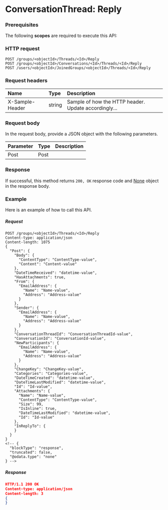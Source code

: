 # ConversationThread: Reply


### Prerequisites
The following **scopes** are required to execute this API: 
### HTTP request
<!-- { "blockType": "ignored" } -->
```http
POST /groups/<objectId>/Threads/<Id>/Reply
POST /groups/<objectId>/Conversations/<Id>/Threads/<Id>/Reply
POST /users/<objectId>/JoinedGroups/<objectId>/Threads/<Id>/Reply

```
### Request headers
| Name       | Type | Description|
|:---------------|:--------|:----------|
| X-Sample-Header  | string  | Sample of how the HTTP header. Update accordingly...|

### Request body
In the request body, provide a JSON object with the following parameters.

| Parameter	   | Type	|Description|
|:---------------|:--------|:----------|
|Post|Post||

### Response
If successful, this method returns `200, OK` response code and [None](../resources/none.md) object in the response body.

### Example
Here is an example of how to call this API.
##### Request
<!-- {
  "blockType": "request",
  "name": "conversationthread_reply"
}-->
```http
POST /groups/<objectId>/Threads/<Id>/Reply
Content-type: application/json
Content-length: 1075
{
  "Post": {
    "Body": {
      "ContentType": "ContentType-value",
      "Content": "Content-value"
    },
    "DateTimeReceived": "datetime-value",
    "HasAttachments": true,
    "From": {
      "EmailAddress": {
        "Name": "Name-value",
        "Address": "Address-value"
      }
    },
    "Sender": {
      "EmailAddress": {
        "Name": "Name-value",
        "Address": "Address-value"
      }
    },
    "ConversationThreadId": "ConversationThreadId-value",
    "ConversationId": "ConversationId-value",
    "NewParticipants": {
      "EmailAddress": {
        "Name": "Name-value",
        "Address": "Address-value"
      }
    },
    "ChangeKey": "ChangeKey-value",
    "Categories": "Categories-value",
    "DateTimeCreated": "datetime-value",
    "DateTimeLastModified": "datetime-value",
    "Id": "Id-value",
    "Attachments": {
      "Name": "Name-value",
      "ContentType": "ContentType-value",
      "Size": 99,
      "IsInline": true,
      "DateTimeLastModified": "datetime-value",
      "Id": "Id-value"
    },
    "InReplyTo": {
    }
  }
}
<!-- {
  "blockType": "response",
  "truncated": false,
  "@odata.type": "none"
} -->
```
##### Response
```json
HTTP/1.1 200 OK
Content-type: application/json
Content-length: 3
{
}
```

<!-- uuid: 800fd474-7042-487c-a27b-cfb0c7e509b8
2015-10-16 09:50:59 UTC -->
<!-- {
  "type": "#page.annotation",
  "description": "ConversationThread: Reply",
  "keywords": "",
  "section": "documentation",
  "tocPath": ""
}-->